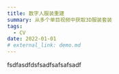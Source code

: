 ```yaml
---
title: 数字人服装重建
summary: 从多个单目视频中获取3D服装套装
tags:
  - CV
date: 2022-01-01
# external_link: demo.md
---
```

fsdfasdfdsfsadfsafsafsadf